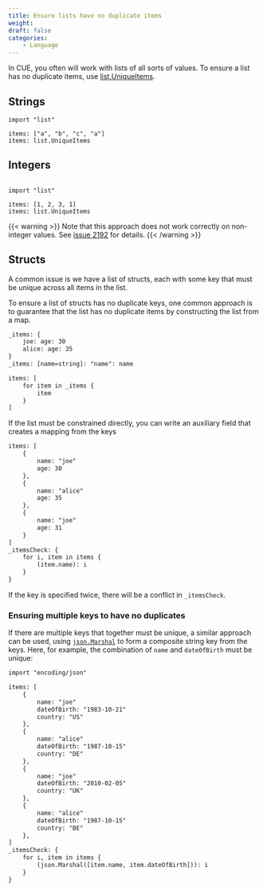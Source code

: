 ```yaml
---
title: Ensure lists have no duplicate items
weight:
draft: false
categories:
    - Language
---
```


In CUE, you often will work with lists of all sorts of values. To ensure a list
has no duplicate items, use
[list.UniqueItems](https://pkg.go.dev/cuelang.org/go/pkg/list#UniqueItems).

## Strings

```{title="CUE"}
import "list"

items: ["a", "b", "c", "a"]
items: list.UniqueItems
```

## Integers

```{title="CUE"}

import "list"

items: [1, 2, 3, 1]
items: list.UniqueItems
```

{{< warning >}}
Note that this approach does not work correctly on non-integer values.
See [issue 2192](https://github.com/cue-lang/cue/issues/2192)
for details.
{{< /warning >}}

## Structs

A common issue is we have a list of structs, each with some key that must be
unique across all items in the list.

To ensure a list of structs has no duplicate keys, one common approach is to
guarantee that the list has no duplicate items by constructing the list from a
map.

```txt {title="CUE", hl_lines=["5"]}
_items: {
	joe: age: 30
	alice: age: 35
}
_items: [name=string]: "name": name

items: [
	for item in _items {
		item
	}
]
```

If the list must be constrained directly, you can write an auxiliary field that
creates a mapping from the keys

```txt {title="CUE", hl_lines=["15"]}
items: [
	{
		name: "joe"
		age: 30
	},
	{
		name: "alice"
		age: 35
	},
	{
		name: "joe"
		age: 31
	}
]
_itemsCheck: {
	for i, item in items {
		(item.name): i
	}
}
```

If the key is specified twice, there will be a conflict in `_itemsCheck`.

### Ensuring multiple keys to have no duplicates

If there are multiple keys that together must be unique, a similar approach can
be used, using
[`json.Marshal`](https://pkg.go.dev/cuelang.org/go/pkg/encoding/json)  to form a
composite string key from the keys. Here, for example, the combination of `name`
and `dateOfBirth` must be unique:

```txt {title=CUE, hl_lines=["27"]}
import "encoding/json"

items: [
	{
		name: "joe"
		dateOfBirth: "1983-10-21"
		country: "US"
	},
	{
		name: "alice"
		dateOfBirth: "1987-10-15"
		country: "DE"
	},
	{
		name: "joe"
		dateOfBirth: "2010-02-05"
		country: "UK"
	},
	{
		name: "alice"
		dateOfBirth: "1987-10-15"
		country: "BE"
	},
]
_itemsCheck: {
	for i, item in items {
		(json.Marshal([item.name, item.dateOfBirth])): i
	}
}
```

